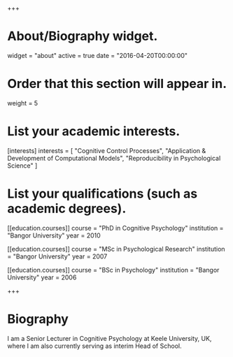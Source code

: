 +++
# About/Biography widget.
widget = "about"
active = true
date = "2016-04-20T00:00:00"

# Order that this section will appear in.
weight = 5

# List your academic interests.
[interests]
  interests = [
    "Cognitive Control Processes",
    "Application & Development of Computational Models",
    "Reproducibility in Psychological Science"
  ]

# List your qualifications (such as academic degrees).
[[education.courses]]
  course = "PhD in Cognitive Psychology"
  institution = "Bangor University"
  year = 2010

[[education.courses]]
  course = "MSc in Psychological Research"
  institution = "Bangor University"
  year = 2007

[[education.courses]]
  course = "BSc in Psychology"
  institution = "Bangor University"
  year = 2006
 
+++

# Biography

I am a Senior Lecturer in Cognitive Psychology at Keele University, UK, where I am also currently serving as interim Head of School. 
